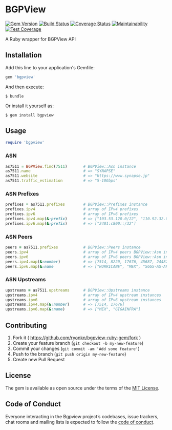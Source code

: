 # BGPView

[![Gem Version](https://badge.fury.io/rb/bgpview.svg)](https://badge.fury.io/rb/bgpview)
[![Build Status](https://travis-ci.org/ryonkn/bgpview-ruby-gem.svg)](https://travis-ci.org/ryonkn/bgpview-ruby-gem)
[![Coverage Status](https://coveralls.io/repos/github/ryonkn/bgpview-ruby-gem/badge.svg?branch=master)](https://coveralls.io/github/ryonkn/bgpview-ruby-gem?branch=master)
[![Maintainability](https://api.codeclimate.com/v1/badges/733fa73152c49837d658/maintainability)](https://codeclimate.com/github/ryonkn/bgpview-ruby-gem/maintainability)
[![Test Coverage](https://api.codeclimate.com/v1/badges/733fa73152c49837d658/test_coverage)](https://codeclimate.com/github/ryonkn/bgpview-ruby-gem/test_coverage)

A Ruby wrapper for BGPView API


## Installation

Add this line to your application's Gemfile:

```ruby
gem 'bgpview'
```

And then execute:

    $ bundle

Or install it yourself as:

    $ gem install bgpview


## Usage

```ruby
require 'bgpview'
```

### ASN
```ruby
as7511 = BGPView.find(7511)       # BGPView::Asn instance
as7511.name                       # => "SYNAPSE"
as7511.website                    # => "https://www.synapse.jp"
as7511.traffic_estimation         # => "5-10Gbps"
```

### ASN Prefixes
```ruby
prefixes = as7511.prefixes        # BGPView::Prefixes instance
prefixes.ipv4                     # array of IPv4 prefixes
prefixes.ipv6                     # array of IPv6 prefixes
prefixes.ipv4.map(&:prefix)       # => ["103.53.120.0/22", "110.92.32.0/19", ...]
prefixes.ipv6.map(&:prefix)       # => ["2401:c800::/32"]
```

### ASN Peers
```ruby
peers = as7511.prefixes           # BGPView::Peers instance
peers.ipv4                        # array of IPv4 peers BGPView::Asn instances
peers.ipv6                        # array of IPv6 peers BGPView::Asn instances
peers.ipv4.map(&:number)          # => [7514, 8220, 17676, 45687, 24482, 7517, 4637, 6939, 23815, 64050]
peers.ipv6.map(&:name             # => ["HURRICANE", "MEX", "SGGS-AS-AP", "GIGAINFRA", "COLT", "FPT-AS-AP"]
```

### ASN Upstreams
```ruby
upstreams = as7511.upstreams      # BGPView::Upstreams instance
upstreams.ipv4                    # array of IPv4 upstream instances
upstreams.ipv6                    # array of IPv6 upstream instances
upstreams.ipv4.map(&:number)      # => [7514, 17676]
upstreams.ipv6.map(&:name)        # => ["MEX", "GIGAINFRA"]
```


## Contributing

1. Fork it ( https://github.com/ryonkn/bgpview-ruby-gem/fork )
2. Create your feature branch (`git checkout -b my-new-feature`)
3. Commit your changes (`git commit -am 'Add some feature'`)
4. Push to the branch (`git push origin my-new-feature`)
5. Create new Pull Request


## License

The gem is available as open source under the terms of the [MIT License](https://opensource.org/licenses/MIT).


## Code of Conduct

Everyone interacting in the Bgpview project’s codebases, issue trackers, chat rooms and mailing lists is expected to follow the [code of conduct](https://github.com/ryonkn/bgpview/blob/master/CODE_OF_CONDUCT.md).
